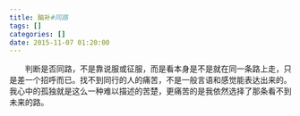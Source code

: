 ```yaml
---
title: 脑补#同路
tags: []
categories: []
date: 2015-11-07 01:20:00 
---
```



&emsp;&emsp;判断是否同路，不是靠说服或征服，而是看本身是不是就在同一条路上走，只是差一个招呼而已。找不到同行的人的痛苦，不是一般言语和感觉能表达出来的。我心中的孤独就是这么一种难以描述的苦楚，更痛苦的是我依然选择了那条看不到未来的路。
